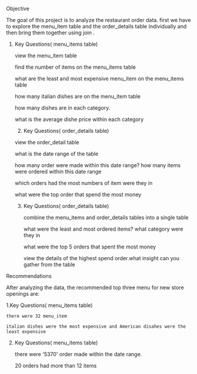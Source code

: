 Objective 

The goal of this project is to analyze the restaurant order data. first we have to explore the menu_item table and the order_details table individually and then bring them together  using join .

1. Key Questions( menu_items table)

    view the menu_item table

    find the number of items on the menu_items table

    what are the least and most expensive menu_item on the menu_items table

    how many italian dishes are on the menu_item table

    how many dishes are in each category.

    what is the average dishe price within each category 
   

   2. Key Questions( order_details table)

    view the order_detail table

    what is the date range of the table

    how many order were made within this date range? how many items were ordered within this date range

    which orders had the most numbers of item were they in
   
    what were the top order that spend the most money

   
   3. Key Questions( order_details table)

       combine the menu_items and order_details tables into a single table

       what were the least and most ordered items? what category were they in

       what were the top 5 orders that spent the most money

       view the details of the highest spend order.what insight can you gather from the table

  

   

Recommendations

After analyzing the data, the recommended top three menu for new store openings are:

1.Key Questions( menu_items table)

    there were 32 menu_item 
    
    italian dishes were the most expensive and American disahes were the least expensive
    

2. Key Questions( menu_items table)

   there were '5370' order made within the date range.
   
   20 orders had more than 12 items
   



  
   
